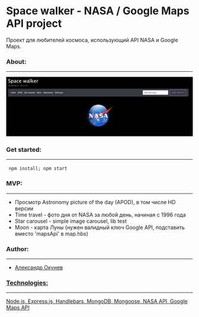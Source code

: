 # Space walker - NASA / Google Maps API project
Проект для любителей космоса, иcпользующий API NASA и Google Maps.

<b><h3>About:</h3><hr></hr></b>
<img src="./readme_assets/space_walker.png"></img>

<b><h3>Get started:</h3><hr></hr></b>
<code>
npm install;
npm start
</code>

<b><h3>MVP:</h3><hr></hr></b>

<ul>
  <li>Просмотр Astronomy picture of the day (APOD), в том числе HD версии</li>
  <li>Time travel - фото дня от NASA за любой день, начиная с 1996 года</li>
  <li>Star carousel - simple image carousel, lib test</li>
  <li>Moon - карта Луны (нужен валидный ключ Google API, подставить вместо 'mapsApi' в map.hbs)</li>
</ul>

<b><h3>Author:</h3><hr></hr></b>

<ul>
  <li><a href="https://github.com/xanderoku">Александр Окунев</li>
</ul>

<b><h3>Technologies:</h3><hr></hr></b>

Node.js, Express.js, Handlebars, MongoDB, Mongoose, NASA API, Google Maps API
